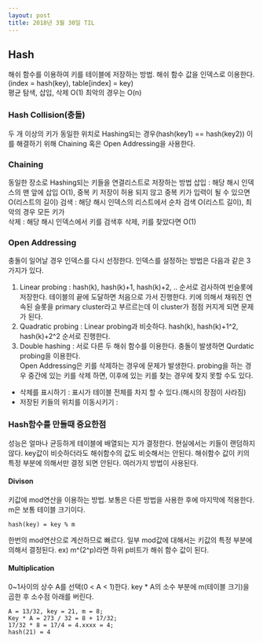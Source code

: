 ```yaml
---
layout: post
title: 2018년 3월 30일 TIL
---
```


## Hash
해쉬 함수를 이용하여 키를 테이블에 저장하는 방법. 해쉬 함수 값을 인덱스로 이용한다.(index = hash(key), table[index] = key)    
평균 탐색, 삽입, 삭제 O(1) 최악의 경우는 O(n)

### Hash Collision(충돌)
두 개 이상의 키가 동일한 위치로 Hashing되는 경우(hash(key1) == hash(key2)) 이를 해결하기 위해 Chaining 혹은 Open Addressing을 사용한다.

### Chaining
동일한 장소로 Hashing되는 키들을 연결리스트로 저장하는 방법
삽입 : 해당 해시 인덱스의 맨 앞에 삽입 O(1), 중복 키 저장이 허용 되지 않고 중복 키가 입력이 될 수 있으면 O(리스트의 길이) 
검색 : 해당 해시 인덱스의 리스트에서 순차 검색 O(리스트 길이), 최악의 경우 모든 키가  
삭제 : 해당 해시 인덱스에서 키를 검색후 삭제, 키를 찾았다면 O(1)

### Open Addressing
충돌이 일어날 경우 인덱스를 다시 선정한다. 인덱스를 설정하는 방법은 다음과 같은 3가지가 있다.
1. Linear probing : hash(k), hash(k)+1, hash(k)+2, .. 순서로 검사하여 빈슬롯에 저장한다. 테이블의 끝에 도달하면 처음으로 가서 진행한다. 키에 의해서 채워진 연속된 슬롯을 primary cluster라고 부르르는데 이 cluster가 점점 커지게 되면 문제가 된다. 
2. Quadratic probing : Linear probing과 비슷하다. hash(k), hash(k)+1^2, hash(k)+2^2 순서로 진행한다. 
3. Double hashing : 서로 다른 두 해쉬 함수를 이용한다. 충돌이 발생하면 Qurdatic probing을 이용한다.    
Open Addressing은 키를 삭제하는 경우에 문제가 발생한다. probing을 하는 경우 중간에 있는 키를 삭제 하면, 이후에 있는 키를 찾는 경우에 찾지 못할 수도 있다.  
- 삭제를 표시하기 : 표시가 테이블 전체를 차지 할 수 있다.(해시의 장점이 사라짐) 
- 저장된 키들의 위치를 이동시키기 : 

### Hash함수를 만들때 중요한점
성능은 얼마나 균등하게 테이블에 배열되는 지가 결정한다. 현실에서는 키들이 랜덤하지 않다. key값이 비슷하더라도 해쉬함수의 값도 비슷해서는 안된다. 해쉬함수 값이 키의 특정 부분에 의해서만 결정 되면 안된다. 여러가지 방법이 사용된다.

#### Divison
키값에 mod연산을 이용하는 방법. 보통은 다른 방법을 사용한 후에 마지막에 적용한다. m은 보통 테이블 크기이다. 
```
hash(key) = key % m
```
한번의 mod연산으로 계산하므로 빠르다. 일부 mod값에 대해서는 키값의 특정 부분에 의해서 결정된다. ex) m^(2^p)라면 하위 p비트가 해쉬 함수 값이 된다.

#### Multiplication 
0~1사이의 상수 A를 선택(0 < A < 1)한다. key * A의 소수 부분에 m(테이블 크기)을 곱한 후 소수점 아래를 버린다.
```
A = 13/32, key = 21, m = 8;
Key * A = 273 / 32 = 8 + 17/32;
17/32 * 8 = 17/4 = 4.xxxx = 4;
hash(21) = 4 
```

